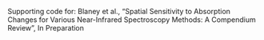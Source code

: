 Supporting code for:
Blaney et al., “Spatial Sensitivity to Absorption Changes for Various Near-Infrared Spectroscopy Methods: A Compendium Review”, In Preparation
